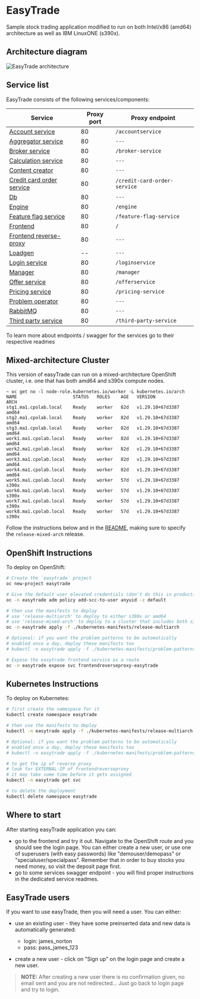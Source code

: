 # EasyTrade

Sample stock trading application modified to run on both Intel/x86 (amd64) architecture as well as IBM LinuxONE (s390x).

## Architecture diagram

![EasyTrade architecture](./img/architecture.jpg)

<!-- ## Database diagram

![EasyTrade database](./img/database.jpg) -->

## Service list

EasyTrade consists of the following services/components:

| Service                                                              | Proxy port | Proxy endpoint               |
| -------------------------------------------------------------------- | ---------- | ---------------------------- |
| [Account service](src/accountservice/README.md)                      | 80         | `/accountservice`            |
| [Aggregator service](src/aggregator-service/README.md)               | 80         | `---`                        |
| [Broker service](src/broker-service/README.md)                       | 80         | `/broker-service`            |
| [Calculation service](src/calculationservice/README.md)              | 80         | `---`                        |
| [Content creator](src/contentcreator/README.md)                      | 80         | `---`                        |
| [Credit card order service](src/credit-card-order-service/README.md) | 80         | `/credit-card-order-service` |
| [Db](src/db/README.md)                                               | 80         | `---`                        |
| [Engine](src/engine/README.md)                                       | 80         | `/engine`                    |
| [Feature flag service](src/feature-flag-service/README.md)           | 80         | `/feature-flag-service`      |
| [Frontend](src/frontend/README.md)                                   | 80         | `/`                          |
| [Frontend reverse-proxy](src/frontendreverseproxy/README.md)         | 80         | `---`                        |
| [Loadgen](src/loadgen/README.md)                                     | --         | `---`                        |
| [Login service](src/loginservice/README.md)                          | 80         | `/loginservice`              |
| [Manager](src/manager/easyTradeManager/README.md)                    | 80         | `/manager`                   |
| [Offer service](src/offerservice/README.md)                          | 80         | `/offerservice`              |
| [Pricing service](src/pricing-service/README.md)                     | 80         | `/pricing-service`           |
| [Problem operator](src/problem-operator/README.md)                   | 80         | `---`                        |
| [RabbitMQ](src/rabbitmq/README.md)                                   | 80         | `---`                        |
| [Third party service](src/third-party-service/README.md)             | 80         | `/third-party-service`       |

To learn more about endpoints / swagger for the services go to their respective readmes

## Mixed-architecture Cluster
This version of easyTrade can run on a mixed-architecture OpenShift cluster, i.e. one that has both amd64 and s390x compute nodes.

```
~ oc get no -l node-role.kubernetes.io/worker -L kubernetes.io/arch
NAME                     STATUS   ROLES    AGE   VERSION            ARCH
stg1.ma1.cpolab.local    Ready    worker   82d   v1.29.10+67d3387   amd64
stg2.ma1.cpolab.local    Ready    worker   82d   v1.29.10+67d3387   amd64
stg3.ma1.cpolab.local    Ready    worker   82d   v1.29.10+67d3387   amd64
work1.ma1.cpolab.local   Ready    worker   82d   v1.29.10+67d3387   amd64
work2.ma1.cpolab.local   Ready    worker   82d   v1.29.10+67d3387   amd64
work3.ma1.cpolab.local   Ready    worker   82d   v1.29.10+67d3387   amd64
work4.ma1.cpolab.local   Ready    worker   82d   v1.29.10+67d3387   amd64
work5.ma1.cpolab.local   Ready    worker   57d   v1.29.10+67d3387   s390x
work6.ma1.cpolab.local   Ready    worker   57d   v1.29.10+67d3387   s390x
work7.ma1.cpolab.local   Ready    worker   57d   v1.29.10+67d3387   s390x
work8.ma1.cpolab.local   Ready    worker   57d   v1.29.10+67d3387   s390x
```

Follow the instructions below and in the [README](kubernetes-manifests/release-mixed-arch/), making sure to specify the `release-mixed-arch` release.

## OpenShift Instructions

To deploy on OpenShift:

```bash
# Create the `easytrade` project
oc new-project easytrade

# Give the default user elevated credentials (don't do this in production 😊)
oc -n easytrade adm policy add-scc-to-user anyuid -z default

# then use the manifests to deploy
# use 'release-multiarch' to deploy to either s390x or amd64
# use 'release-mixed-arch' to deploy to a cluster that includes both s390x and amd64
oc -n easytrade apply -f ./kubernetes-manifests/release-multiarch

# Optional: if you want the problem patterns to be automatically
# enabled once a day, deploy these manifests too
# kubectl -n easytrade apply -f ./kubernetes-manifests/problem-patterns

# Expose the easytrade frontend service as a route 
oc -n easytrade expose svc frontendreverseproxy-easytrade
```

## Kubernetes Instructions

To deploy on Kubernetes: 

```bash
# first create the namespace for it
kubectl create namespace easytrade

# then use the manifests to deploy
kubectl -n easytrade apply -f ./kubernetes-manifests/release-multiarch

# Optional: if you want the problem patterns to be automatically
# enabled once a day, deploy these manifests too
# kubectl -n easytrade apply -f ./kubernetes-manifests/problem-patterns

# to get the ip of reverse proxy
# look for EXTERNAL-IP of frontendreverseproxy
# it may take some time before it gets assigned
kubectl -n easytrade get svc

# to delete the deployment
kubectl delete namespace easytrade
```

## Where to start

After starting easyTrade application you can:

- go to the frontend and try it out. Navigate to the OpenShift route and you should see the login page. You can either create a new user, or use one of superusers (with easy passwords) like "demouser/demopass" or "specialuser/specialpass". Remember that in order to buy stocks you need money, so visit the deposit page first.
- go to some services swagger endpoint - you will find proper instructions in the dedicated service readmes.

## EasyTrade users

If you want to use easyTrade, then you will need a user. You can either:

- use an existing user - they have some preinserted data and new data is automatically generated:

  - login: james_norton
  - pass: pass_james_123

- create a new user - click on "Sign up" on the login page and create a new user.

> **NOTE:** After creating a new user there is no confirmation given, no email sent and you are not redirected... Just go back to login page and try to login.

<!-- ## Problem patterns

Currently there are 4 problem patterns supported in easyTrade:

1. DbNotResponding - after turning it on no new trades can be created as the database will throw an error. This problem pattern is kind of proof on concept that problem patterns work. Running it for around 20 minutes should generate a problem in dynatrace.

2. ErgoAggregatorSlowdown - after turning it on 2 of the aggregators will start receiving slower responses which will make them stop sending requests after some time. A potential run could take:

   - 15 min - then we will notice a small slowdown (for 150 seconds) followed by 40% lower traffic for 15 minutes on some requests
   - 20 min - then we will notice a small slowdown (for 150 seconds) followed by 40% lower traffic for 30 minutes on some requests

3. FactoryCrisis - when enabled, the factory won't produce new cards, which will cause the Third party service not to process credit card orders. This will block the Credit Card Order service.

4. HighCpuUsage - this problem pattern causes a slowdown of broker-service response time and highly increases CPU usage during that time. If the app is deployed on K8s, a CPU resource limit is also applied by the problem operator. This should generate CPU throttling on the pod.

To turn a plugin on/off send a request similar to the following:

```sh
curl -X PUT "http://{IP_ADDRESS}/feature-flag-service/v1/flags/{FEATURE_ID}/" \
-H  "accept: application/json" \
-d '{"enabled": {VALUE}}'
```

You can also manage enabled problem patterns via the easyTrade frontend.

> **NOTE:** More information on the feature flag service's parameters available in [feature flag service's doc](src/feature-flag-service/README.md).

You can also apply [these cronjobs](./kubernetes-manifests/problem-patterns/), which will enable the problem patterns once a day. -->